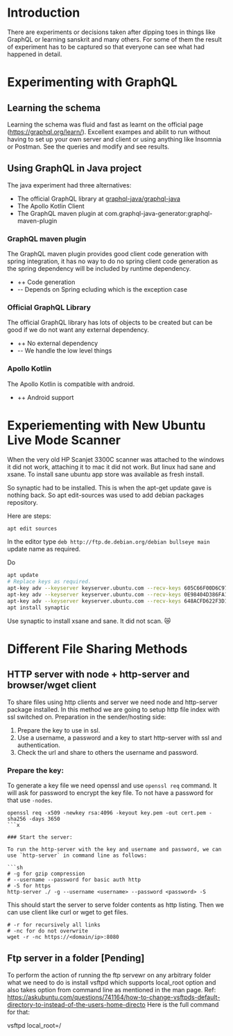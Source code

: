 # Introduction

There are experiments or decisions taken after dipping toes in things like GraphQL or learning sanskrit and many others.
For some of them the result of experiment has to be captured so that everyone can see what had happened in detail.

# Experimenting with GraphQL

## Learning the schema

Learning the schema was fluid and fast as learnt on the official page (https://graphql.org/learn/).
Excellent exampes and abilit to run without having to set up your own server and client or using anything like Insomnia or Postman.
See the queries and modify and see results.

## Using GraphQL in Java project

The java experiment had three alternatives:

- The official GraphQL library at [graphql-java/graphql-java](https://github.com/graphql-java/graphql-java)
- The Apollo Kotlin Client
- The GraphQL maven plugin at com.graphql-java-generator:graphql-maven-plugin

### GraphQL maven plugin

The GraphQL maven plugin provides good client code generation with spring integration,
it has no way to do no spring client code generation as the spring dependency will be included by runtime dependency.

- ++ Code generation
- -- Depends on Spring ecluding which is the exception case

### Official GraphQL Library

The official GraphQL library has lots of objects to be created but can be good if we do not want any external dependency.

- ++ No external dependency
- -- We handle the low level things

### Apollo Kotlin

The Apollo Kotlin is compatible with android.

- ++ Android support

# Experiementing with New Ubuntu Live Mode Scanner

When the very old HP Scanjet 3300C scanner was attached to the windows 
it did not work, attaching it to mac it did not work. 
But linux had sane and xsane. 
To install sane ubuntu app store was available as fresh install.

So synaptic had to be installed. This is when the apt-get update gave is nothing back.
So apt edit-sources was used to add debian packages repository.

Here are steps:
```sh
apt edit sources
```

In the editor type `deb http://ftp.de.debian.org/debian bullseye main` update name as required.

Do
```sh
apt update
# Replace keys as required.
apt-key adv --keyserver keyserver.ubuntu.com --recv-keys 605C66F00D6C9793
apt-key adv --keyserver keyserver.ubuntu.com --recv-keys 0E98404D386FA1D9
apt-key adv --keyserver keyserver.ubuntu.com --recv-keys 648ACFD622F3D138
apt install synaptic
```

Use synaptic to install xsane and sane. It did not scan. 😿

# Different File Sharing Methods

## HTTP server with node + http-server and browser/wget client

To share files using http clients and server we need node and http-server package installed.
In this method we are going to setup http file index with ssl switched on.
Preparation in the sender/hosting side:

1. Prepare the key to use in ssl.
2. Use a username, a password and a key to start http-server with ssl and authentication.
3. Check the url and share to others the username and password.

### Prepare the key:

To generate a key file we need openssl and use `openssl req` command.
It will ask for password to encrypt the key file.
To not have a password for that use `-nodes`.

```
openssl req -x509 -newkey rsa:4096 -keyout key.pem -out cert.pem -sha256 -days 3650
```x

### Start the server:

To run the http-server with the key and username and password, we can use `http-server` in command line as follows:

```sh
# -g for gzip compression
# --username --password for basic auth http
# -S for https
http-server ./ -g --username <username> --password <password> -S
```

This should start the server to serve folder contents as http listing.
Then we can use client like curl or wget to get files.

```
# -r for recursively all links
# -nc for do not overwrite
wget -r -nc https://<domain/ip>:8080
```

## Ftp server in a folder [Pending]

To perform the action of running the ftp servewr on any arbitrary folder 
what we need to do is install vsftpd which supports local_root option
 and also takes option from command line as mentioned in the man page.
Ref: https://askubuntu.com/questions/741164/how-to-change-vsftpds-default-directory-to-instead-of-the-users-home-directo
Here is the full command for that:

vsftpd local_root=/
